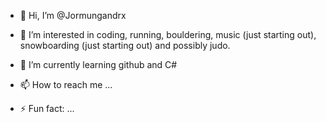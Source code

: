 - 👋 Hi, I’m @Jormungandrx
- 👀 I’m interested in coding, running, bouldering, music (just starting out), snowboarding (just starting out) and possibly judo.
- 🌱 I’m currently learning github and C#

- 📫 How to reach me ...

- ⚡ Fun fact: ...

<!---
Jormungandrx/Jormungandrx is a ✨ special ✨ repository because its `README.md` (this file) appears on your GitHub profile.
You can click the Preview link to take a look at your changes.
--->
